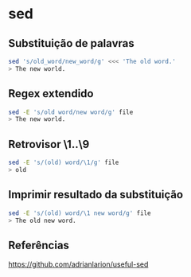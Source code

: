 # sed


## Substituição de palavras
```bash
sed 's/old_word/new_word/g' <<< 'The old word.'
> The new world.
```

## Regex extendido
```bash
sed -E 's/old word/new word/g' file
> The new world.
```

## Retrovisor \1..\9
```bash
sed -E 's/(old) word/\1/g' file
> old
```

## Imprimir resultado da substituição
```bash
sed -E 's/(old) word/\1 new word/g' file
> The old new word.
```

## Referências
https://github.com/adrianlarion/useful-sed
